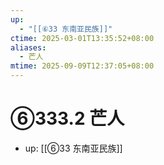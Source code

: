 ```yaml
---
up:
  - "[[⑥33 东南亚民族]]"
ctime: 2025-03-01T13:35:52+08:00
aliases:
  - 芒人
mtime: 2025-09-09T12:37:05+08:00
---
```


# ⑥333.2 芒人

- up: [[⑥33 东南亚民族]]
